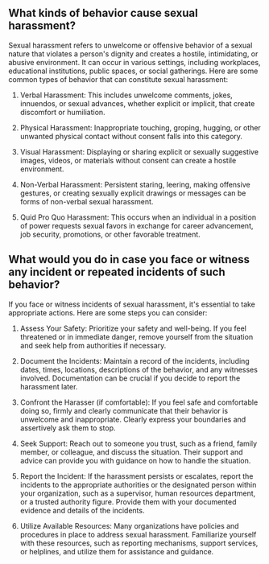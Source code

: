 ## What kinds of behavior cause sexual harassment?

Sexual harassment refers to unwelcome or offensive behavior of a sexual nature that violates a person's dignity and creates a hostile, intimidating, or abusive environment. It can occur in various settings, including workplaces, educational institutions, public spaces, or social gatherings. Here are some common types of behavior that can constitute sexual harassment:

1. Verbal Harassment: This includes unwelcome comments, jokes, innuendos, or sexual advances, whether explicit or implicit, that create discomfort or humiliation.

2. Physical Harassment: Inappropriate touching, groping, hugging, or other unwanted physical contact without consent falls into this category.

3. Visual Harassment: Displaying or sharing explicit or sexually suggestive images, videos, or materials without consent can create a hostile environment.

4. Non-Verbal Harassment: Persistent staring, leering, making offensive gestures, or creating sexually explicit drawings or messages can be forms of non-verbal sexual harassment.

5. Quid Pro Quo Harassment: This occurs when an individual in a position of power requests sexual favors in exchange for career advancement, job security, promotions, or other favorable treatment.

## What would you do in case you face or witness any incident or repeated incidents of such behavior?

If you face or witness incidents of sexual harassment, it's essential to take appropriate actions. Here are some steps you can consider:

1. Assess Your Safety: Prioritize your safety and well-being. If you feel threatened or in immediate danger, remove yourself from the situation and seek help from authorities if necessary.

2. Document the Incidents: Maintain a record of the incidents, including dates, times, locations, descriptions of the behavior, and any witnesses involved. Documentation can be crucial if you decide to report the harassment later.

3. Confront the Harasser (if comfortable): If you feel safe and comfortable doing so, firmly and clearly communicate that their behavior is unwelcome and inappropriate. Clearly express your boundaries and assertively ask them to stop.

4. Seek Support: Reach out to someone you trust, such as a friend, family member, or colleague, and discuss the situation. Their support and advice can provide you with guidance on how to handle the situation.

5. Report the Incident: If the harassment persists or escalates, report the incidents to the appropriate authorities or the designated person within your organization, such as a supervisor, human resources department, or a trusted authority figure. Provide them with your documented evidence and details of the incidents.

6. Utilize Available Resources: Many organizations have policies and procedures in place to address sexual harassment. Familiarize yourself with these resources, such as reporting mechanisms, support services, or helplines, and utilize them for assistance and guidance.

